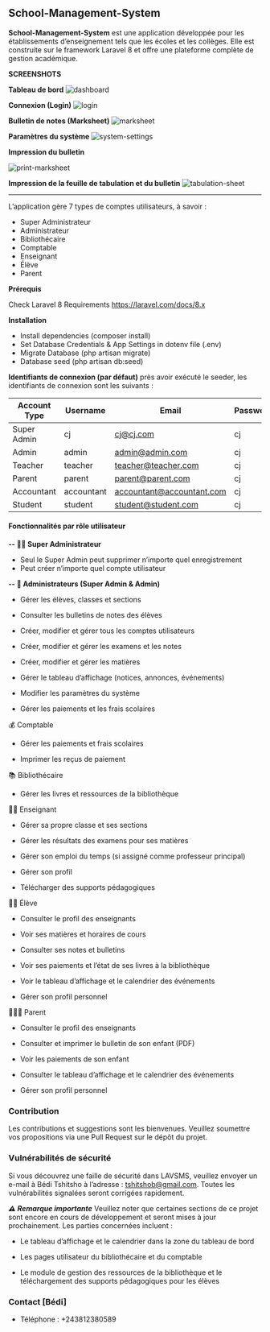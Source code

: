 ## **School-Management-System** 

**School-Management-System** est une application développée pour les établissements d’enseignement tels que les écoles et les collèges.
Elle est construite sur le framework Laravel 8 et offre une plateforme complète de gestion académique.

**SCREENSHOTS** 

**Tableau de bord**
<img src="https://i.ibb.co/D4T0z6T/dashboard.png" alt="dashboard" border="0">

**Connexion (Login)**
<img src="https://i.ibb.co/Rh1Bfwk/login.png" alt="login" border="0">

**Bulletin de notes (Marksheet)**
<img src="https://i.ibb.co/GCgv5ZR/marksheet.png" alt="marksheet" border="0">

**Paramètres du système**
<img src="https://i.ibb.co/Kmrhw69/system-settings.png" alt="system-settings" border="0">

**Impression du bulletin**
<div style="clear: both"> </div>
<img src="https://i.ibb.co/5c1GHCj/capture-20210530-115521-crop.png" alt="print-marksheet">

**Impression de la feuille de tabulation et du bulletin**
<img src="https://i.ibb.co/QmscPfn/capture-20210530-115802.png" alt="tabulation-sheet" border="0">

<hr />  

L’application gère 7 types de comptes utilisateurs, à savoir :
 
- Super Administrateur
- Administrateur
- Bibliothécaire
- Comptable
- Enseignant
- Élève
- Parent

**Prérequis** 

Check Laravel 8 Requirements https://laravel.com/docs/8.x

**Installation**
- Install dependencies (composer install)
- Set Database Credentials & App Settings in dotenv file (.env)
- Migrate Database (php artisan migrate)
- Database seed (php artisan db:seed)

**Identifiants de connexion (par défaut)**
près avoir exécuté le seeder, les identifiants de connexion sont les suivants :

| Account Type  | Username | Email | Password |
| ------------- | -------- | ----- | -------- |
| Super Admin | cj | cj@cj.com | cj |
|  Admin | admin | admin@admin.com | cj |
|  Teacher | teacher | teacher@teacher.com | cj |
|  Parent | parent | parent@parent.com | cj |
|  Accountant | accountant | accountant@accountant.com | cj |
|  Student | student | student@student.com | cj |

#### **Fonctionnalités par rôle utilisateur** 

**-- 🧑‍💼 Super Administrateur**
- Seul le Super Admin peut supprimer n’importe quel enregistrement
- Peut créer n’importe quel compte utilisateur
 
**-- 🏫 Administrateurs (Super Admin & Admin)**

- Gérer les élèves, classes et sections

- Consulter les bulletins de notes des élèves

- Créer, modifier et gérer tous les comptes utilisateurs

- Créer, modifier et gérer les examens et les notes

- Créer, modifier et gérer les matières

- Gérer le tableau d’affichage (notices, annonces, événements)

- Modifier les paramètres du système

- Gérer les paiements et les frais scolaires

💰 Comptable

- Gérer les paiements et frais scolaires

- Imprimer les reçus de paiement

📚 Bibliothécaire

- Gérer les livres et ressources de la bibliothèque

👨‍🏫 Enseignant

- Gérer sa propre classe et ses sections

- Gérer les résultats des examens pour ses matières

- Gérer son emploi du temps (si assigné comme professeur principal)

- Gérer son profil

- Télécharger des supports pédagogiques

👨‍🎓 Élève

- Consulter le profil des enseignants

- Voir ses matières et horaires de cours

- Consulter ses notes et bulletins

- Voir ses paiements et l’état de ses livres à la bibliothèque

- Voir le tableau d’affichage et le calendrier des événements

- Gérer son profil personnel

👨‍👩‍👦 Parent

- Consulter le profil des enseignants

- Consulter et imprimer le bulletin de son enfant (PDF)

- Voir les paiements de son enfant

- Consulter le tableau d’affichage et le calendrier des événements

- Gérer son profil personnel
### **Contribution**

Les contributions et suggestions sont les bienvenues.
Veuillez soumettre vos propositions via une Pull Request sur le dépôt du projet.

### **Vulnérabilités de sécurité**

Si vous découvrez une faille de sécurité dans LAVSMS, veuillez envoyer un e-mail à Bédi Tshitsho à l’adresse : tshitshob@gmail.com. Toutes les vulnérabilités signalées seront corrigées rapidement.

***⚠️ Remarque importante*** Veuillez noter que certaines sections de ce projet sont encore en cours de développement et seront mises à jour prochainement.
Les parties concernées incluent :

- Le tableau d’affichage et le calendrier dans la zone du tableau de bord

- Les pages utilisateur du bibliothécaire et du comptable

- Le module de gestion des ressources de la bibliothèque et le téléchargement des supports pédagogiques pour les élèves

### **Contact [Bédi]**
- Téléphone : +243812380589
